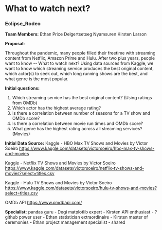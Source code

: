# What to watch next?
### Eclipse_Rodeo
**Team Members:**
Ethan Price
Delgertsetseg Nyamsuren
Kirsten Larson

**Proposal:**

Throughout the pandemic, many people filled their freetime with streaming content from Netflix, Amazon Prime and Hulu. After two plus years, people want to know -- What to watch next? Using data sources from Kaggle, we want to know which streaming service produces the best original content, which actor(s) to seek out, which long running shows are the best, and what genre is the most popular.

**Initial questions:**
1. Which streaming service has the best original content? (Using ratings from OMDb)
2. Which actor has the highest average rating?
3. Is there a correlation between number of seasons for a TV show and OMDb score?
4. Is there a correlation between movie run times and OMDb score?
5. What genre has the highest rating across all streaming services? (Movies)

**Initial Data Source:**
Kaggle - HBO Max TV Shows and Movies by Victor Soeiro
https://www.kaggle.com/datasets/victorsoeiro/hbo-max-tv-shows-and-movies

Kaggle - Netflix TV Shows and Movies by Victor Soeiro
https://www.kaggle.com/datasets/victorsoeiro/netflix-tv-shows-and-movies?select=titles.csv

Kaggle - Hulu TV Shows and Movies by Victor Soeiro
https://www.kaggle.com/datasets/victorsoeiro/hulu-tv-shows-and-movies?select=titles.csv

OMDb API
https://www.omdbapi.com/

**Specialist:**
pandas guru - Degi
matplotlib  expert - Kirsten
API enthusiast - ?
github power user - Ethan
statistician extraordinaire - Kirsten
master of ceremonies - Ethan
project management specialist - shared